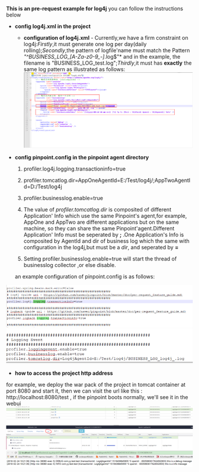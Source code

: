 **This is an pre-request example for log4j**
you can follow the instructions below
* **config log4j.xml in the project**
     * **configuration of log4j.xml** - Currently,we have a firm constraint on log4j:*Firstly*,it
     must generate one log per day(daily rolling);*Secondly*,the pattern of logfile'name must match  the Pattern *"^BUSINESS_LOG_[A-Za-z0-9\_-]*.log$"* 
     and in the example, the filename is "BUSINESS_LOG_test.log";*Thirdly*,it must has **exactly** the same log pattern as illustrated
     as follows:
     ![log4j.xml](doc/img/businesslog/log4j.png)
* **config pinpoint.config in the pinpoint agent directory**
     1. profiler.log4j.logging.transactioninfo=true
     2. profiler.tomcatlog.dir=AppOneAgentId=E:/Test/log4j/;AppTwoAgentId=D:/Test/log4j
     3. profiler.businesslog.enable=true
       
     
     
     1. The value of *profiler.tomcatlog.dir* is composited of different Application' Info which use the same Pinpoint's agent,for example,
     AppOne and AppTwo are different applications but on the same machine, so they can share the same Pinpoint'agent.Different Application'
     Info must be seperated by **;** .One Application's Info is composited by AgentId and dir of business log which the same with configuration
     in the log4j,but must be a *dir*, and seperated by **=**
     2. Setting profiler.businesslog.enable=true will start the thread of businesslog collector ,or else disable.

     an example configuration of pinpoint.config is as follows:
     
![pinpoint.config](doc/img/businesslog/pinpoint_config_1.PNG)
![pinpoint.config](doc/img/businesslog/pinpoint_config_2.PNG)
* **how to access the project http address**

for example, we deploy the war pack of the project  in tomcat container at port 8080 and start it, 
then we can visit the url like this : http://localhost:8080/test , if the pinpoint boots normally,
we'll see it in the webui
![pinpoint.config](doc/img/businesslog/log_1.PNG)
![pinpoint.config](doc/img/businesslog/log_2.PNG)